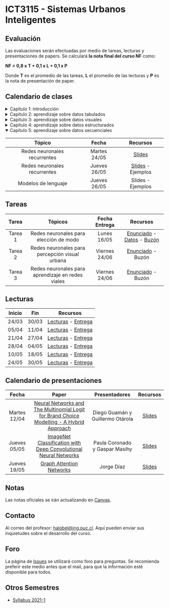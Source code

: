 # ICT3115 - Sistemas Urbanos Inteligentes


## Evaluación

Las evaluaciones serán efectuadas por medio de tareas, lecturas y presentaciones de papers. Se calculará **la nota final del curso NF** como:

  **NF = 0,8 x T + 0,1 x L + 0,1 x P**

 Donde **T** es el promedio de las tareas, **L** el promedio de las lecturas y **P** es la nota de presentación de paper.


## Calendario de clases

<details>
<summary>Capítulo 1: introducción</summary>
 
| Tópico                           | Fecha        | Recursos |
| :-:                              | :-:          | :-:      |
| Introducción                     | Jueves 10/03 | [Slides](../../blob/master/Clases/Capítulo%201/01%20-%20Introducción.pdf) |
| Fundamentos de ML | Martes 15/03 | [Slides](../../blob/master/Clases/Capítulo%201/02%20-%20Fundamentos%20de%20Machine%20Learning.pdf) |
| Fundamentos de ML | Jueves 17/03 | [Slides](../../blob/master/Clases/Capítulo%201/02%20-%20Fundamentos%20de%20Machine%20Learning.pdf) |
| Fundamentos de ML | Martes 22/03 | [Slides](../../blob/master/Clases/Capítulo%201/02%20-%20Fundamentos%20de%20Machine%20Learning.pdf) - [Ejemplos](../../tree/master/Clases/Capítulo%201/Ejemplos) - [Explicación SVM](https://youtu.be/zSL2A7LIu0I?t=3234)|
 
</details>
 
<details>
<summary>Capítulo 2: aprendizaje sobre datos tabulados</summary>
 
|	Tópico                               | Fecha        | Recursos |
| :-:                                  | :-:          | :-:      |
| Introducción a Redes Neuronales      | Jueves 24/03 | [Slides](../../blob/master/Clases/Capítulo%202/01%20-%20Introducción%20a%20Redes%20Neuronales.pdf)|
| Introducción a Redes Neuronales      | Martes 29/03 | [Slides](../../blob/master/Clases/Capítulo%202/01%20-%20Introducción%20a%20Redes%20Neuronales.pdf)|
| Introducción a Redes Neuronales      | Jueves 31/03 | [Slides](../../blob/master/Clases/Capítulo%202/01%20-%20Introducción%20a%20Redes%20Neuronales.pdf) - [Ejemplo](../../blob/master/Clases/Capítulo%202/Ejemplos/01%20-%20backpropagation.ipynb)|
| Aprendizaje de embeddings            | Martes 05/04 | [Slides](../../blob/master/Clases/Capítulo%202/02%20-%20Aprendizaje%20de%20embeddings.pdf)|
| Aprendizaje de embeddings en Pytorch | Jueves 07/04 | [Ejemplo](../../blob/master/Clases/Capítulo%202/Ejemplos/02%20-%20embeddings.ipynb)|
| Maquinaria de Deep Learning          | Martes 19/04 | [Slides](../../blob/master/Clases/Capítulo%202/03%20-%20Maquinaria%20de%20Deep%20Learning.pdf) - [Ejemplos](Clases/Capítulo%202/Ejemplos/03%20-%20batchnorm_y_dropout.ipynb) |

</details>

<details>
<summary>Capítulo 3: aprendizaje sobre datos visuales</summary>
 
|	Tópico                              | Fecha        | Recursos |
| :-:                                 | :-:          | :-:      |
| Redes Neuronales Convolucionales    | Jueves 21/04 | [Slides](../../blob/master/Clases/Capítulo%203/01%20-%20Redes%20Neuronales%20Convolucionales.pdf) - [Video explicativo 1](https://youtu.be/QzY57FaENXg) - [Video explicativo 2](https://youtu.be/FTr3n7uBIuE) - [Ejemplo](../../blob/master/Clases/Capítulo%203/Ejemplos/01%20-%20CNNs.ipynb)|
| Aspectos prácticos de CNNs          | Martes 26/04 | [Slides](../../blob/master/Clases/Capítulo%203/02%20-%20Aspectos%20prácticos%20de%20CNNs.pdf) - [Ejemplo](Clases/Capítulo%203/Ejemplos/02%20-%20transfer_learning.ipynb) |
| Análisis visual de entornos urbanos | Jueves 28/04 | [Slides](../../blob/master/Clases/Capítulo%203/03%20-%20Análisis%20visual%20de%20entornos%20urbanos.pdf) |
| Análisis visual de entornos urbanos | Martes 03/05 | [Slides](../../blob/master/Clases/Capítulo%203/03%20-%20Análisis%20visual%20de%20entornos%20urbanos.pdf) - [Ejemplo](Clases/Capítulo%203/Ejemplos/03%20-%20semantic_segmentation.ipynb) |

</details>

<details>
<summary>Capítulo 4: aprendizaje sobre datos estructurados</summary>
 
|	Tópico                            | Fecha        | Recursos |
| :-:                               | :-:          | :-:      |
| Redes para redes                  | Martes 10/05 | [Slides](Clases/Capítulo%204/01%20-%20Redes%20para%20redes.pdf) |
| Redes convolucionales para grafos | Jueves 12/05 | [Slides](Clases/Capítulo%204/02%20-%20Redes%20convolucionales%20para%20grafos.pdf) - [Ejemplo](Clases/Capítulo%204/Ejemplos/01%20-%20GCN.ipynb) |
| Ejemplos de uso de GNN            | Martes 17/05 | [Ejemplos](Clases/Capítulo%204/Ejemplos/02%20-%20pytorch_geometric.ipynb) |

</details>

<details open>
<summary>Capítulo 5: aprendizaje sobre datos secuenciales</summary>
 
|	Tópico                       | Fecha        | Recursos |
| :-:                          | :-:          | :-:      |
| Redes neuronales recurrentes | Martes 24/05 | [Slides](Clases/Capítulo%205/01%20-%20Redes%20Neuronales%20Recurrentes%20(RNN).pdf)|
| Redes neuronales recurrentes | Jueves 26/05 | [Slides](Clases/Capítulo%205/01%20-%20Redes%20Neuronales%20Recurrentes%20(RNN).pdf) - Ejemplos|
| Modelos de lenguaje          | Jueves 26/05 | Slides - Ejemplos|

</details>

## Tareas
 
| Tarea   |	Tópicos                                | Fecha Entrega | Recursos |
| :-:     | :-:                                    | :-:           | :-:      |
| Tarea 1 | Redes neuronales para elección de modo | Lunes 16/05   | [Enunciado](../../blob/master/Tareas/T1/T1.pdf) - [Datos](../../blob/master/Tareas/T1/swissmetro.ipynb) - [Buzón](https://forms.gle/cPwZLnBCa2RnmjSB9) |
| Tarea 2 | Redes neuronales para percepción visual urbana | Viernes 24/06   | [Enunciado](../../blob/master/Tareas/T2/T2.pdf) - Buzón |
| Tarea 3 | Redes neuronales para aprendizaje en redes viales | Viernes 24/06   | [Enunciado](../../blob/master/Tareas/T3/T3.pdf) - Buzón |

## Lecturas
 
| Inicio |	Fin   | Recursos |
| :-:    | :-:   | :-:          | 
| 24/03  | 30/03 | [Lecturas](../../tree/master/Lecturas/03-24%20al%2003-30) - [Entrega](https://forms.gle/Rbnq2ncYqpEdzHv29) |
| 05/04  | 11/04 | [Lecturas](../../tree/master/Lecturas/04-05%20al%2004-11) - [Entrega](https://forms.gle/Y5KoBnDaTNAJzdFH6) |
| 21/04  | 27/04 | [Lecturas](../../tree/master/Lecturas/04-21%20al%2004-27) - [Entrega](https://forms.gle/Qf42ssbvxKEGnDPm8) |
| 28/04  | 04/05 | [Lecturas](../../tree/master/Lecturas/04-28%20al%2005-04) - [Entrega](https://forms.gle/Fc4YiugeoFheCFxe7) |
| 10/05  | 18/05 | [Lecturas](../../tree/master/Lecturas/05-10%20al%2005-18) - [Entrega](https://forms.gle/evosteCtwfDy3ey76) |
| 24/05  | 30/05 | [Lecturas](../../tree/master/Lecturas/05-24%20al%2005-30) - [Entrega](https://forms.gle/rCdEQNQNMJtFhTfr9) |


## Calendario de presentaciones


|	Fecha        | Paper      | Presentadores    | Recursos |
| :-:          | :-:        | :-:              | :-:      |
| Martes 12/04 | [Neural Networks and The Multinomial Logit for Brand Choice Modelling - A Hybrid Approach](Lecturas/03-24%20al%2003-30/Neural%20Networks%20and%20The%20Multinomial%20Logit%20for%20Brand%20Choice%20Modelling%20%20-%20A%20Hybrid%20Approach.pdf) | Diego Guamán y Guillermo Otárola | [Slides](../../blob/master/Presentaciones/04-12%20-%20Guamán%20-%20Otárola.pdf) |
| Jueves 05/05 | [ImageNet Classification with Deep Convolutional Neural Networks](Lecturas/04-21%20al%2004-27/ImageNet%20Classification%20with%20Deep%20Convolutional%20Neural%20Networks.pdf) | Paula Coronado y Gaspar Masihy | [Slides](Presentaciones/05-05%20-%20Coronado-Masihy.pdf) |
| Jueves 19/05 | [Graph Attention Networks](Lecturas/05-10%20al%2005-18/Graph%20Attention%20Networks.pdf) | Jorge Díaz | [Slides](Presentaciones/05-19%20-%20Díaz.pdf) |



## Notas
Las notas oficiales se irán actualizando en [Canvas](https://cursos.canvas.uc.cl/).

## Contacto

Al correo del profesor: halobel@ing.puc.cl. Aquí pueden enviar sus inquietudes sobre el desarrollo del curso.

## Foro

La página de [Issues](../../issues) se utilizará como foro para preguntas. Se recomienda preferir este medio antes que el mail, para que la información esté disponible para todos.

## Otros Semestres

* [Syllabus 2021-1](https://github.com/ICT3115/Syllabus-2021-1)
